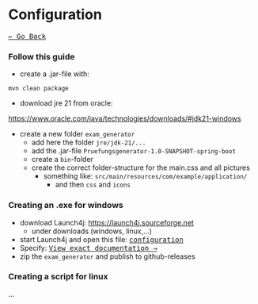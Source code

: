 # Configuration

[<kbd>&larr; Go Back</kbd>](../../README.md)

### Follow this guide

- create a .jar-file with:

```
mvn clean package
```

- download jre 21 from oracle:

https://www.oracle.com/java/technologies/downloads/#jdk21-windows

- create a new folder ``exam_generator``
  - add here the folder ``jre/jdk-21/...``
  - add the .jar-file ``Pruefungsgenerator-1.0-SNAPSHOT-spring-boot``
  - create a ``bin``-folder
  - create the correct folder-structure for the main.css and all pictures
    - something like: ``src/main/resources/com/example/application/``
      - and then ``css`` and ``icons``

### Creating an .exe for windows
- download Launch4j: https://launch4j.sourceforge.net
    - under downloads (windows, linux,...)
- start Launch4j and open this file: [<kbd>configuration</kbd>](../../config/launch_config.xml)
- Specify:
  [<kbd>View exact documentation &rarr;</kbd>](../../README.md)
- zip the ``exam_generator`` and publish to github-releases

### Creating a script for linux
...
